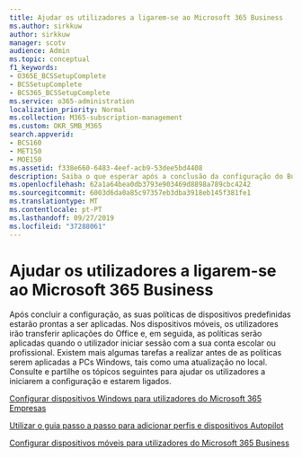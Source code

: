 ```yaml
---
title: Ajudar os utilizadores a ligarem-se ao Microsoft 365 Business
ms.author: sirkkuw
author: sirkkuw
manager: scotv
audience: Admin
ms.topic: conceptual
f1_keywords:
- O365E_BCSSetupComplete
- BCSSetupComplete
- BCS365_BCSSetupComplete
ms.service: o365-administration
localization_priority: Normal
ms.collection: M365-subscription-management
ms.custom: OKR_SMB_M365
search.appverid:
- BCS160
- MET150
- MOE150
ms.assetid: f338e660-6483-4eef-acb9-53dee5bd4408
description: Saiba o que esperar após a conclusão da configuração do Business Cloud Suite.
ms.openlocfilehash: 62a1a64bea0db3793e903469d8898a789cbc4242
ms.sourcegitcommit: 6003d6da0a85c97357eb3dba3918eb145f381fe1
ms.translationtype: MT
ms.contentlocale: pt-PT
ms.lasthandoff: 09/27/2019
ms.locfileid: "37288061"
---
```

# <a name="help-users-connect-to-microsoft-365-business"></a>Ajudar os utilizadores a ligarem-se ao Microsoft 365 Business

Após concluir a configuração, as suas políticas de dispositivos predefinidas estarão prontas a ser aplicadas. Nos dispositivos móveis, os utilizadores irão transferir aplicações do Office e, em seguida, as políticas serão aplicadas quando o utilizador iniciar sessão com a sua conta escolar ou profissional. Existem mais algumas tarefas a realizar antes de as políticas serem aplicadas a PCs Windows, tais como uma atualização no local. Consulte e partilhe os tópicos seguintes para ajudar os utilizadores a iniciarem a configuração e estarem ligados.
  
[Configurar dispositivos Windows para utilizadores do Microsoft 365 Empresas](set-up-windows-devices.md)
  
[Utilizar o guia passo a passo para adicionar perfis e dispositivos Autopilot](add-autopilot-devices-and-profile.md)
  
[Configurar dispositivos móveis para utilizadores do Microsoft 365 Business](set-up-mobile-devices.md)
  

